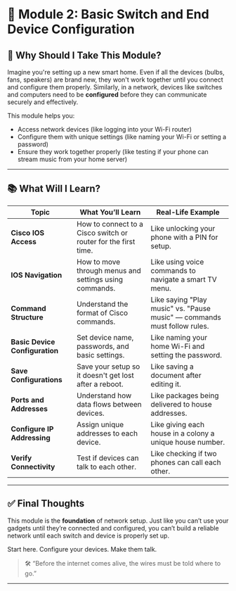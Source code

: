 # 📘 Module 2: Basic Switch and End Device Configuration

## 🎯 Why Should I Take This Module?

Imagine you're setting up a new smart home. Even if all the devices (bulbs, fans, speakers) are brand new, they won't work together until you connect and configure them properly. Similarly, in a network, devices like switches and computers need to be **configured** before they can communicate securely and effectively.

This module helps you:
- Access network devices (like logging into your Wi-Fi router)
- Configure them with unique settings (like naming your Wi-Fi or setting a password)
- Ensure they work together properly (like testing if your phone can stream music from your home server)

---

## 📚 What Will I Learn?

| Topic | What You’ll Learn | Real-Life Example |
|-------|--------------------|-------------------|
| **Cisco IOS Access** | How to connect to a Cisco switch or router for the first time. | Like unlocking your phone with a PIN for setup. |
| **IOS Navigation** | How to move through menus and settings using commands. | Like using voice commands to navigate a smart TV menu. |
| **Command Structure** | Understand the format of Cisco commands. | Like saying "Play music" vs. "Pause music" — commands must follow rules. |
| **Basic Device Configuration** | Set device name, passwords, and basic settings. | Like naming your home Wi-Fi and setting the password. |
| **Save Configurations** | Save your setup so it doesn't get lost after a reboot. | Like saving a document after editing it. |
| **Ports and Addresses** | Understand how data flows between devices. | Like packages being delivered to house addresses. |
| **Configure IP Addressing** | Assign unique addresses to each device. | Like giving each house in a colony a unique house number. |
| **Verify Connectivity** | Test if devices can talk to each other. | Like checking if two phones can call each other. |

---

## ✅ Final Thoughts

This module is the **foundation** of network setup. Just like you can’t use your gadgets until they’re connected and configured, you can’t build a reliable network until each switch and device is properly set up.

Start here. Configure your devices. Make them talk.

> 🛠️ “Before the internet comes alive, the wires must be told where to go.”

---
